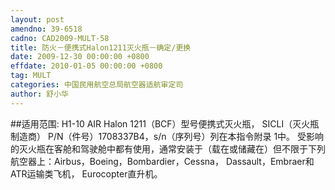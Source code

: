 ```yaml
---
layout: post
amendno: 39-6518
cadno: CAD2009-MULT-58
title: 防火－便携式Halon1211灭火瓶－确定/更换
date: 2009-12-30 00:00:00 +0800
effdate: 2010-01-05 00:00:00 +0800
tag: MULT
categories: 中国民用航空总局航空器适航审定司
author: 舒小华
---
```


##适用范围:
H1-10 AIR Halon 1211（BCF）型号便携式灭火瓶， SICLI（灭火瓶制造商） P/N（件号）1708337B4，s/n（序列号）列在本指令附录 1中。
受影响的灭火瓶在客舱和驾驶舱中都有使用，通常安装于（载在或储藏在）但不限于下列航空器上：Airbus，Boeing，Bombardier，Cessna， Dassault，Embraer和ATR运输类飞机， Eurocopter直升机。


